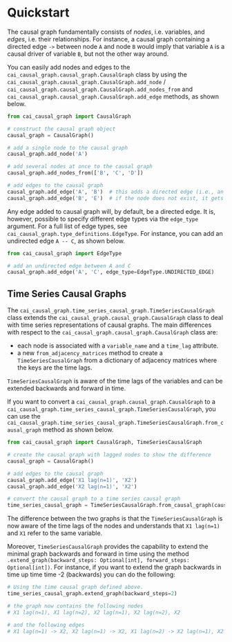 # Quickstart

The causal graph fundamentally consists of _nodes_, i.e. variables, and _edges_, i.e. their relationships. For instance,
a causal graph containing a directed edge `->` between node `A` and node `B` would imply that variable `A` is a causal
driver of variable `B`, but not the other way around.

You can easily add nodes and edges to the `cai_causal_graph.causal_graph.CausalGraph` class by using the 
`cai_causal_graph.causal_graph.CausalGraph.add_node` / 
`cai_causal_graph.causal_graph.CausalGraph.add_nodes_from` and `cai_causal_graph.causal_graph.CausalGraph.add_edge` 
methods, as shown below.

```python
from cai_causal_graph import CausalGraph

# construct the causal graph object
causal_graph = CausalGraph()

# add a single node to the causal graph
causal_graph.add_node('A')

# add several nodes at once to the causal graph
causal_graph.add_nodes_from(['B', 'C', 'D'])

# add edges to the causal graph
causal_graph.add_edge('A', 'B')  # this adds a directed edge (i.e., an edge from A to B) by default
causal_graph.add_edge('B', 'E')  # if the node does not exist, it gets added automatically
```

Any edge added to causal graph will, by default, be a directed edge. It is, however, possible to specify different
edge types via the `edge_type` argument. For a full list of edge types, see
`cai_causal_graph.type_definitions.EdgeType`. For instance, you can add an undirected edge `A -- C`, as shown below.

```python
from cai_causal_graph import EdgeType

# add an undirected edge between A and C
causal_graph.add_edge('A', 'C', edge_type=EdgeType.UNDIRECTED_EDGE)
```

## Time Series Causal Graphs

The `cai_causal_graph.time_series_causal_graph.TimeSeriesCausalGraph` class extends the
`cai_causal_graph.causal_graph.CausalGraph` class to deal with time series representations of causal graphs. The main 
differences with respect to the `cai_causal_graph.causal_graph.CausalGraph` class are:
- each node is associated with a `variable_name` and a `time_lag` attribute.
- a new `from_adjacency_matrices` method to create a `TimeSeriesCausalGraph` from a dictionary of adjacency matrices 
  where the keys are the time lags.

`TimeSeriesCausalGraph` is aware of the time lags of the variables and can be extended backwards and forward in time.

If you want to convert a `cai_causal_graph.causal_graph.CausalGraph` to a `cai_causal_graph.time_series_causal_graph.TimeSeriesCausalGraph`, you can use the `cai_causal_graph.time_series_causal_graph.TimeSeriesCausalGraph.from_causal_graph` method as shown below.

```python
from cai_causal_graph import CausalGraph, TimeSeriesCausalGraph

# create the causal graph with lagged nodes to show the difference
causal_graph = CausalGraph()

# add edges to the causal graph
causal_graph.add_edge('X1 lag(n=1)', 'X2')
causal_graph.add_edge('X2 lag(n=1)', 'X2')

# convert the causal graph to a time series causal graph
time_series_causal_graph = TimeSeriesCausalGraph.from_causal_graph(causal_graph)
```

The difference between the two graphs is that the `TimeSeriesCausalGraph` is now aware of the time lags of the nodes and understands that `X1 lag(n=1)` and `X1` refer to the same variable.

Moreover, `TimeSeriesCausalGraph` provides the capability to extend the minimal graph backwards and forward in time using the method `.extend_graph(backward_steps: Optional[int], forward_steps: Optional[int])`. For instance, if you want to extend the graph backwards in time up time time -2 (backwards) you can do the following:

```python
# Using the time causal graph defined above.
time_series_causal_graph.extend_graph(backward_steps=2)

# the graph now contains the following nodes
# X1 lag(n=1), X1 lag(n=2), X2 lag(n=1), X2 lag(n=2), X2

# and the following edges
# X1 lag(n=1) -> X2, X2 lag(n=1) -> X2, X1 lag(n=2) -> X2 lag(n=1), X2 lag(n=2) -> X2 lag(n=1)
```

